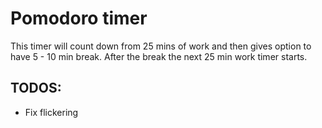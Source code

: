 # Pomodoro timer

This timer will count down from 25 mins of work and then gives option to have
5 - 10 min break. After the break the next 25 min work timer starts.

## TODOS:
  * Fix flickering
